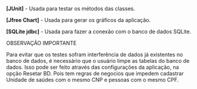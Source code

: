  **[JUnit]** - Usada para testar os métodos das classes.

**[Jfree Chart]** - Usada para gerar os gráficos da aplicação.

**[SQLite jdbc]** - Usada para fazer a conexão com o banco de dados SQLite.

OBSERVAÇÃO IMPORTANTE

Para evitar que os testes sofram interferência de dados já existentes no banco de dados, é necessário que o usuário limpe as tabelas do banco de dados. Isso pode ser feito através das configurações da aplicação, na opção Resetar BD. Pois tem regras de negocios que impedem cadastrar Unidade de saúdes com o mesmo CNP e pessoas com o mesmo CPF. 
